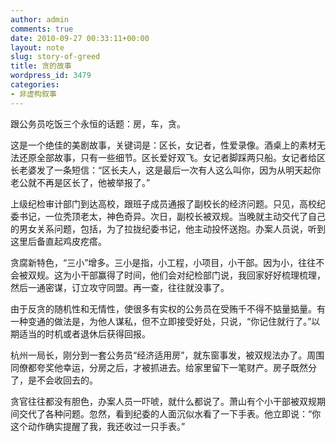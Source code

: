 ```yaml
---
author: admin
comments: true
date: 2010-09-27 00:33:11+00:00
layout: note
slug: story-of-greed
title: 贪的故事
wordpress_id: 3479
categories:
- 非虚构叙事
---
```


跟公务员吃饭三个永恒的话题：房，车，贪。

这是一个绝佳的美剧故事，关键词是：区长，女记者，性爱录像。酒桌上的素材无法还原全部故事，只有一些细节。区长爱好双飞。女记者脚踩两只船。女记者给区长老婆发了一条短信：“区长夫人，这是最后一次有人这么叫你，因为从明天起你老公就不再是区长了，他被举报了。”

上级纪检审计部门到达高校，跟班子成员通报了副校长的经济问题。只见，高校纪委书记，一位秃顶老太，神色奇异。次日，副校长被双规。当晚就主动交代了自己的男女关系问题，包括，为了拉拢纪委书记，他主动投怀送抱。办案人员说，听到这里后备直起鸡皮疙瘩。

贪腐新特色，“三小”增多。三小是指，小工程，小项目，小干部。因为小，往往不会被双规。这为小干部赢得了时间，他们会对纪检部门说，我回家好好梳理梳理，然后一通密谋，订立攻守同盟。再一查，往往就没事了。

由于反贪的随机性和无情性，使很多有实权的公务员在受贿千不得不掂量掂量。有一种变通的做法是，为他人谋私，但不立即接受好处，只说，“你记住就行了。”以期适当的时机或者退休后获得回报。

杭州一局长，刚分到一套公务员“经济适用房”，就东窗事发，被双规法办了。周围同僚都夸奖他幸运，分房之后，才被抓进去。给家里留下一笔财产。房子既然分了，是不会收回去的。

贪官往往都没有胆色，办案人员一吓唬，就什么都说了。萧山有个小干部被双规期间交代了各种问题。忽然，看到纪委的人面沉似水看了一下手表。他立即说：“你这个动作确实提醒了我，我还收过一只手表。”

